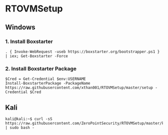 # RTOVMSetup
## Windows

### 1. Install Boxstarter
```
. { Invoke-WebRequest -useb https://boxstarter.org/bootstrapper.ps1 } | iex; Get-Boxstarter -Force
```

### 2. Install Boxstarter Package
```
$Cred = Get-Credential $env:USERNAME
Install-BoxstarterPackage -PackageName https://raw.githubusercontent.com/xthan001/RTOVMSetup/master/setup -Credential $Cred
```

## Kali
```
kali@kali:~$ curl -sS https://raw.githubusercontent.com/ZeroPointSecurity/RTOVMSetup/master/kali.sh | sudo bash -
```
